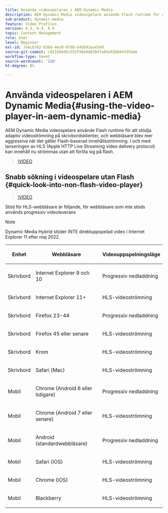 ```yaml
---
title: Använda videospelaren i AEM Dynamic Media
description: AEM Dynamic Media videospelare använde Flash runtime för att stödja adaptiv videoströmning på skrivbordsklienter, och webbläsare blev mer aggressiva när det gäller Flash-baserad innehållsströmning. I och med lanseringen av HLS (Apple HTTP Live Streaming video delivery protocol) kan innehåll nu strömmas utan att förlita sig på flash.
sub-product: dynamic-media
feature: Video Profiles
version: 6.3, 6.4, 6.5
topic: Content Management
role: User
level: Beginner
exl-id: 7e4cb782-836d-4ec0-97d0-645b91ea43e0
source-git-commit: c921594d5c352f98e0d830d7a85e026844fd5da6
workflow-type: tm+mt
source-wordcount: '226'
ht-degree: 0%

---
```



# Använda videospelaren i AEM Dynamic Media{#using-the-video-player-in-aem-dynamic-media}

AEM Dynamic Media videospelare använde Flash runtime för att stödja adaptiv videoströmning på skrivbordsklienter, och webbläsare blev mer aggressiva när det gäller Flash-baserad innehållsströmning. I och med lanseringen av HLS (Apple HTTP Live Streaming video delivery protocol) kan innehåll nu strömmas utan att förlita sig på flash.

>[!VIDEO](https://video.tv.adobe.com/v/16791/?quality=9&learn=on)

## Snabb sökning i videospelare utan Flash {#quick-look-into-non-flash-video-player}

>[!VIDEO](https://video.tv.adobe.com/v/17429/?quality=9&learn=on)

Stöd för HLS-webbläsare är följande, för webbläsare som inte stöds används progressiv videoleverans

>[!NOTE]
>
> Dynamic Media Hybrid stöder INTE direktuppspelad video i Internet Explorer 11 efter maj 2022.

<table> 
 <thead> 
  <tr> 
   <th> <p>Enhet</p> </th>
   <th> <p>Webbläsare</p> </th>
   <th > <p>Videouppspelningsläge</p> </th>
  </tr>
 </thead>
 <tbody>
  <tr> 
   <td> <p>Skrivbord</p> </td>
   <td> <p>Internet Explorer 9 och 10</p> </td>
   <td> <p>Progressiv nedladdning</p> </td>
  </tr>
  <tr>
   <td> <p>Skrivbord</p> </td>
   <td> <p>Internet Explorer 11+</p> </td>
   <td> <p>HLS-videoströmning</p> </td>
  </tr>
  <tr>
   <td> <p>Skrivbord</p> </td>
   <td> <p>Firefox 23-44</p> </td>
   <td> <p>Progressiv nedladdning</p> </td>
  </tr>
  <tr> 
   <td> <p>Skrivbord</p> </td>
   <td> <p>Firefox 45 eller senare</p> </td>
   <td> <p>HLS-videoströmning</p> </td>
  </tr>
  <tr> 
   <td> <p>Skrivbord</p> </td>
   <td> <p>Krom</p> </td>
   <td> <p>HLS-videoströmning</p> </td>
  </tr>
  <tr> 
   <td> <p>Skrivbord</p> </td>
   <td> <p>Safari (Mac)</p> </td>
   <td> <p>HLS-videoströmning</p> </td>
  </tr>
  <tr> 
   <td> <p>Mobil</p> </td>
   <td> <p>Chrome (Android 6 eller tidigare)</p> </td>
   <td> <p>Progressiv nedladdning</p> </td>
  </tr>
  <tr> 
   <td> <p>Mobil</p> </td>
   <td> <p>Chrome (Android 7 eller senare)</p> </td>
   <td> <p>HLS-videoströmning</p> </td>
  </tr>
  <tr> 
   <td> <p>Mobil</p> </td>
   <td> <p>Android (standardwebbläsare)</p> </td>
   <td> <p>Progressiv nedladdning</p> </td>
  </tr>
  <tr> 
   <td> <p>Mobil</p> </td>
   <td> <p>Safari (iOS)</p> </td>
   <td> <p>HLS-videoströmning</p> </td>
  </tr>
  <tr> 
   <td> <p>Mobil</p> </td>
   <td> <p>Chrome (iOS)</p> </td>
   <td> <p>HLS-videoströmning</p> </td>
  </tr>
  <tr> 
   <td> <p>Mobil</p> </td>
   <td> <p>Blackberry</p> </td>
   <td> <p>HLS-videoströmning</p> </td>
  </tr>
 </tbody>
</table>

